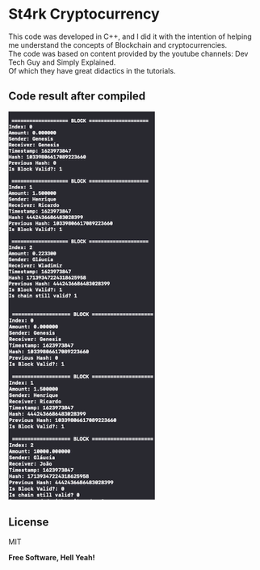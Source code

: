 # St4rk Cryptocurrency

This code was developed in C++, and I did it with the intention of helping me understand the concepts of Blockchain and cryptocurrencies.<br>
The code was based on content provided by the youtube channels: Dev Tech Guy and Simply Explained.<br> Of which they have great didactics in the tutorials.

## Code result after compiled
![Compile result](https://github.com/dev-st4rk/st4rk-cryptocurrency/blob/main/img/blockchain.png)

## License

MIT

**Free Software, Hell Yeah!**
